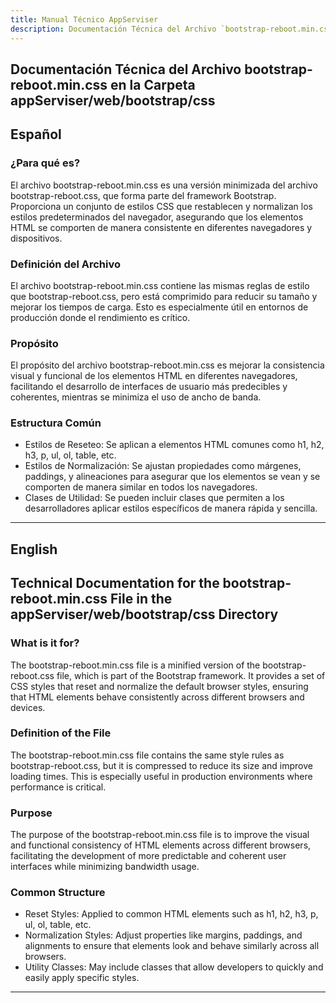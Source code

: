 ```yaml
---
title: Manual Técnico AppServiser
description: Documentación Técnica del Archivo `bootstrap-reboot.min.css`
---
```


## Documentación Técnica del Archivo bootstrap-reboot.min.css en la Carpeta appServiser/web/bootstrap/css

## Español

### ¿Para qué es?
El archivo bootstrap-reboot.min.css es una versión minimizada del archivo bootstrap-reboot.css, que forma parte del framework Bootstrap. Proporciona un conjunto de estilos CSS que restablecen y normalizan los estilos predeterminados del navegador, asegurando que los elementos HTML se comporten de manera consistente en diferentes navegadores y dispositivos.

### Definición del Archivo
El archivo bootstrap-reboot.min.css contiene las mismas reglas de estilo que bootstrap-reboot.css, pero está comprimido para reducir su tamaño y mejorar los tiempos de carga. Esto es especialmente útil en entornos de producción donde el rendimiento es crítico.

### Propósito
El propósito del archivo bootstrap-reboot.min.css es mejorar la consistencia visual y funcional de los elementos HTML en diferentes navegadores, facilitando el desarrollo de interfaces de usuario más predecibles y coherentes, mientras se minimiza el uso de ancho de banda.

### Estructura Común
- Estilos de Reseteo: Se aplican a elementos HTML comunes como h1, h2, h3, p, ul, ol, table, etc.
- Estilos de Normalización: Se ajustan propiedades como márgenes, paddings, y alineaciones para asegurar que los elementos se vean y se comporten de manera similar en todos los navegadores.
- Clases de Utilidad: Se pueden incluir clases que permiten a los desarrolladores aplicar estilos específicos de manera rápida y sencilla.

---

## English

## Technical Documentation for the bootstrap-reboot.min.css File in the appServiser/web/bootstrap/css Directory

### What is it for?
The bootstrap-reboot.min.css file is a minified version of the bootstrap-reboot.css file, which is part of the Bootstrap framework. It provides a set of CSS styles that reset and normalize the default browser styles, ensuring that HTML elements behave consistently across different browsers and devices.

### Definition of the File
The bootstrap-reboot.min.css file contains the same style rules as bootstrap-reboot.css, but it is compressed to reduce its size and improve loading times. This is especially useful in production environments where performance is critical.

### Purpose
The purpose of the bootstrap-reboot.min.css file is to improve the visual and functional consistency of HTML elements across different browsers, facilitating the development of more predictable and coherent user interfaces while minimizing bandwidth usage.

### Common Structure
- Reset Styles: Applied to common HTML elements such as h1, h2, h3, p, ul, ol, table, etc.
- Normalization Styles: Adjust properties like margins, paddings, and alignments to ensure that elements look and behave similarly across all browsers.
- Utility Classes: May include classes that allow developers to quickly and easily apply specific styles.

---
